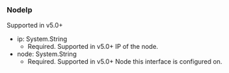 ### NodeIp
Supported in v5.0+

- ip: System.String
  - Required. Supported in v5.0+
  IP of the node.
- node: System.String
  - Required. Supported in v5.0+
  Node this interface is configured on.
